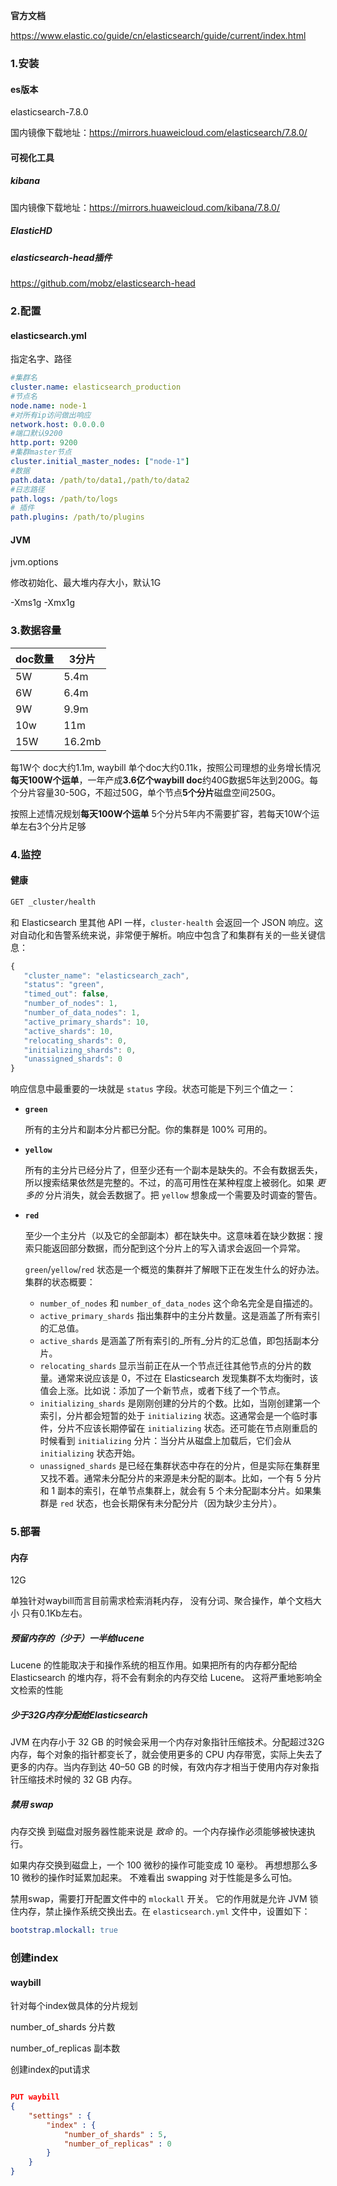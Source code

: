 **官方文档**

https://www.elastic.co/guide/cn/elasticsearch/guide/current/index.html

### 1.安装

#### es版本

elasticsearch-7.8.0

国内镜像下载地址：https://mirrors.huaweicloud.com/elasticsearch/7.8.0/

#### 可视化工具

##### kibana

国内镜像下载地址：https://mirrors.huaweicloud.com/kibana/7.8.0/

##### ElasticHD

##### elasticsearch-head插件

https://github.com/mobz/elasticsearch-head



### 2.配置

#### elasticsearch.yml

指定名字、路径

```yml
#集群名
cluster.name: elasticsearch_production
#节点名
node.name: node-1
#对所有ip访问做出响应
network.host: 0.0.0.0
#端口默认9200
http.port: 9200
#集群master节点
cluster.initial_master_nodes: ["node-1"]
#数据
path.data: /path/to/data1,/path/to/data2 
#日志路径
path.logs: /path/to/logs
# 插件
path.plugins: /path/to/plugins
```





#### JVM

jvm.options

修改初始化、最大堆内存大小，默认1G

-Xms1g
-Xmx1g



### 3.数据容量



| doc数量 | 3分片  |
| ------- | ------ |
| 5W      | 5.4m   |
| 6W      | 6.4m   |
| 9W      | 9.9m   |
| 10w     | 11m    |
| 15W     | 16.2mb |



每1W个 doc大约1.1m, waybill 单个doc大约0.11k，按照公司理想的业务增长情况**每天100W个运单**，一年产成**3.6亿个waybill doc**约40G数据5年达到200G。每个分片容量30-50G，不超过50G，单个节点**5个分片**磁盘空间250G。

按照上述情况规划**每天100W个运单** 5个分片5年内不需要扩容，若每天10W个运单左右3个分片足够



### 4.监控

#### 健康

```bash
GET _cluster/health
```



和 Elasticsearch 里其他 API 一样，`cluster-health` 会返回一个 JSON 响应。这对自动化和告警系统来说，非常便于解析。响应中包含了和集群有关的一些关键信息：

```js
{
   "cluster_name": "elasticsearch_zach",
   "status": "green",
   "timed_out": false,
   "number_of_nodes": 1,
   "number_of_data_nodes": 1,
   "active_primary_shards": 10,
   "active_shards": 10,
   "relocating_shards": 0,
   "initializing_shards": 0,
   "unassigned_shards": 0
}
```



响应信息中最重要的一块就是 `status` 字段。状态可能是下列三个值之一：

- **`green`**

  所有的主分片和副本分片都已分配。你的集群是 100% 可用的。

- **`yellow`**

  所有的主分片已经分片了，但至少还有一个副本是缺失的。不会有数据丢失，所以搜索结果依然是完整的。不过，的高可用性在某种程度上被弱化。如果 *更多的* 分片消失，就会丢数据了。把 `yellow` 想象成一个需要及时调查的警告。

- **`red`**

  至少一个主分片（以及它的全部副本）都在缺失中。这意味着在缺少数据：搜索只能返回部分数据，而分配到这个分片上的写入请求会返回一个异常。

  

  `green`/`yellow`/`red` 状态是一个概览的集群并了解眼下正在发生什么的好办法。集群的状态概要：

  - `number_of_nodes` 和 `number_of_data_nodes` 这个命名完全是自描述的。
  - `active_primary_shards` 指出集群中的主分片数量。这是涵盖了所有索引的汇总值。
  - `active_shards` 是涵盖了所有索引的_所有_分片的汇总值，即包括副本分片。
  - `relocating_shards` 显示当前正在从一个节点迁往其他节点的分片的数量。通常来说应该是 0，不过在 Elasticsearch 发现集群不太均衡时，该值会上涨。比如说：添加了一个新节点，或者下线了一个节点。
  - `initializing_shards` 是刚刚创建的分片的个数。比如，当刚创建第一个索引，分片都会短暂的处于 `initializing` 状态。这通常会是一个临时事件，分片不应该长期停留在 `initializing` 状态。还可能在节点刚重启的时候看到 `initializing` 分片：当分片从磁盘上加载后，它们会从 `initializing` 状态开始。
  - `unassigned_shards` 是已经在集群状态中存在的分片，但是实际在集群里又找不着。通常未分配分片的来源是未分配的副本。比如，一个有 5 分片和 1 副本的索引，在单节点集群上，就会有 5 个未分配副本分片。如果集群是 `red` 状态，也会长期保有未分配分片（因为缺少主分片）。

### 5.部署



#### 内存

12G

单独针对waybill而言目前需求检索消耗内存， 没有分词、聚合操作，单个文档大小 只有0.1Kb左右。



##### 预留内存的（少于）一半给lucene

Lucene 的性能取决于和操作系统的相互作用。如果把所有的内存都分配给 Elasticsearch 的堆内存，将不会有剩余的内存交给 Lucene。 这将严重地影响全文检索的性能



##### 少于32G内存分配给Elasticsearch

JVM 在内存小于 32 GB 的时候会采用一个内存对象指针压缩技术。分配超过32G内存，每个对象的指针都变长了，就会使用更多的 CPU 内存带宽，实际上失去了更多的内存。当内存到达 40–50 GB 的时候，有效内存才相当于使用内存对象指针压缩技术时候的 32 GB 内存。



##### 禁用 swap

内存交换 到磁盘对服务器性能来说是 *致命* 的。一个内存操作必须能够被快速执行。

如果内存交换到磁盘上，一个 100 微秒的操作可能变成 10 毫秒。 再想想那么多 10 微秒的操作时延累加起来。 不难看出 swapping 对于性能是多么可怕。

禁用swap，需要打开配置文件中的 `mlockall` 开关。 它的作用就是允许 JVM 锁住内存，禁止操作系统交换出去。在 `elasticsearch.yml` 文件中，设置如下：

```yaml
bootstrap.mlockall: true
```



### 创建index

#### waybill

针对每个index做具体的分片规划

number_of_shards		分片数

number_of_replicas	  副本数

创建index的put请求

```json

PUT waybill
{
    "settings" : {
        "index" : {
            "number_of_shards" : 5, 
            "number_of_replicas" : 0
        }
    }
}
```

